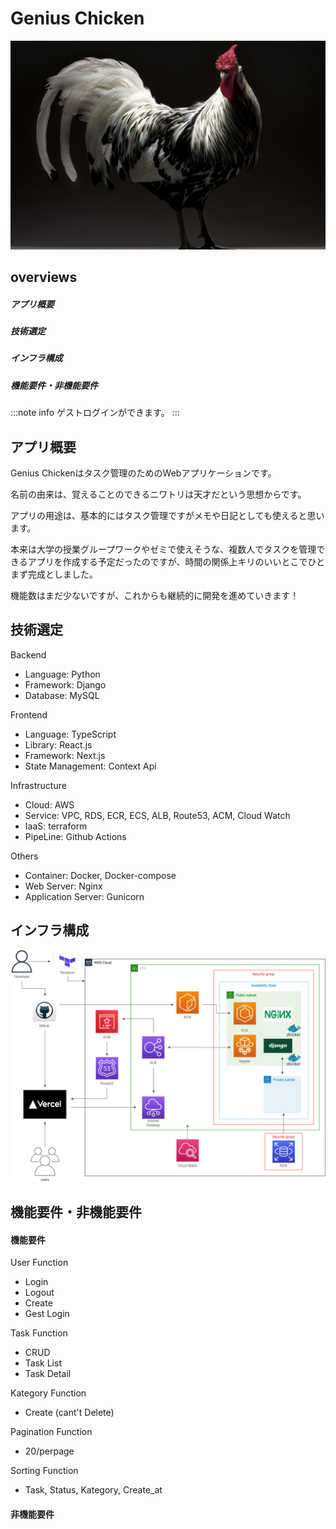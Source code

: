 # Genius Chicken
[![Genius Chicken](frontend/client/public/home10.png)](https://genius-chicken.com)

## overviews
##### アプリ概要
##### 技術選定
##### インフラ構成
##### 機能要件・非機能要件

:::note info
ゲストログインができます。
:::

## アプリ概要
Genius Chickenはタスク管理のためのWebアプリケーションです。

名前の由来は、覚えることのできるニワトリは天才だという思想からです。

アプリの用途は、基本的にはタスク管理ですがメモや日記としても使えると思います。

本来は大学の授業グループワークやゼミで使えそうな、複数人でタスクを管理できるアプリを作成する予定だったのですが、時間の関係上キリのいいとこでひとまず完成としました。

機能数はまだ少ないですが、これからも継続的に開発を進めていきます！

## 技術選定
Backend
* Language: Python
* Framework: Django
* Database: MySQL

Frontend
* Language: TypeScript
* Library: React.js
* Framework: Next.js
* State Management: Context Api

Infrastructure
* Cloud: AWS
* Service: VPC, RDS, ECR, ECS, ALB, Route53, ACM, Cloud Watch
* IaaS: terraform
* PipeLine: Github Actions

Others
* Container: Docker, Docker-compose
* Web Server: Nginx
* Application Server: Gunicorn

## インフラ構成
![Genius Chicken](chicken.drawio.png)

## 機能要件・非機能要件
#### 機能要件
User Function
* Login
* Logout
* Create
* Gest Login

Task Function
* CRUD
* Task List
* Task Detail

Kategory Function
* Create (cant't Delete)

Pagination Function
* 20/perpage

Sorting Function
* Task, Status, Kategory, Create_at

#### 非機能要件
